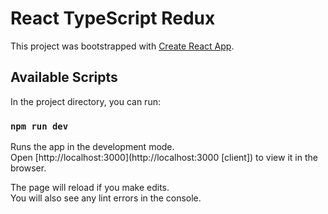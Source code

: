 # React TypeScript Redux

This project was bootstrapped with [Create React App](https://github.com/facebook/create-react-app).

## Available Scripts

In the project directory, you can run:

### `npm run dev`

Runs the app in the development mode.\
Open [http://localhost:3000](http://localhost:3000 [client]) to view it in the browser.

The page will reload if you make edits.\
You will also see any lint errors in the console.

